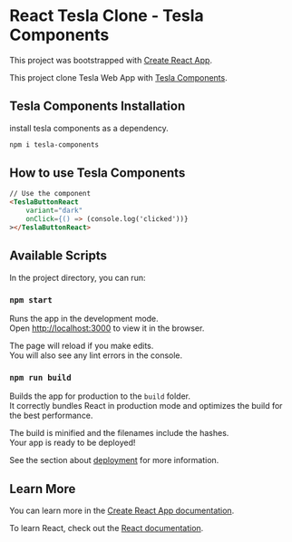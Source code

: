 # React Tesla Clone - Tesla Components

This project was bootstrapped with [Create React App](https://github.com/facebook/create-react-app).

This project clone Tesla Web App with [Tesla Components](https://github.com/riccardo-vettore/tesla-components).

## Tesla Components Installation
install tesla components as a dependency.
```bash
npm i tesla-components
```

## How to use Tesla Components
```html
// Use the component
<TeslaButtonReact
    variant="dark"
    onClick={() => (console.log('clicked'))}
></TeslaButtonReact>
```

## Available Scripts

In the project directory, you can run:

### `npm start`

Runs the app in the development mode.\
Open [http://localhost:3000](http://localhost:3000) to view it in the browser.

The page will reload if you make edits.\
You will also see any lint errors in the console.

### `npm run build`

Builds the app for production to the `build` folder.\
It correctly bundles React in production mode and optimizes the build for the best performance.

The build is minified and the filenames include the hashes.\
Your app is ready to be deployed!

See the section about [deployment](https://facebook.github.io/create-react-app/docs/deployment) for more information.

## Learn More

You can learn more in the [Create React App documentation](https://facebook.github.io/create-react-app/docs/getting-started).

To learn React, check out the [React documentation](https://reactjs.org/).
